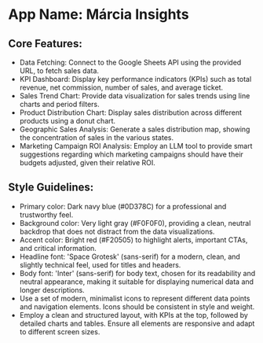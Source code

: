 # **App Name**: Márcia Insights

## Core Features:

- Data Fetching: Connect to the Google Sheets API using the provided URL, to fetch sales data.
- KPI Dashboard: Display key performance indicators (KPIs) such as total revenue, net commission, number of sales, and average ticket.
- Sales Trend Chart: Provide data visualization for sales trends using line charts and period filters.
- Product Distribution Chart: Display sales distribution across different products using a donut chart.
- Geographic Sales Analysis: Generate a sales distribution map, showing the concentration of sales in the various states.
- Marketing Campaign ROI Analysis: Employ an LLM tool to provide smart suggestions regarding which marketing campaigns should have their budgets adjusted, given their relative ROI.

## Style Guidelines:

- Primary color: Dark navy blue (#0D378C) for a professional and trustworthy feel.
- Background color: Very light gray (#F0F0F0), providing a clean, neutral backdrop that does not distract from the data visualizations.
- Accent color: Bright red (#F20505) to highlight alerts, important CTAs, and critical information.
- Headline font: 'Space Grotesk' (sans-serif) for a modern, clean, and slightly technical feel, used for titles and headers.
- Body font: 'Inter' (sans-serif) for body text, chosen for its readability and neutral appearance, making it suitable for displaying numerical data and longer descriptions.
- Use a set of modern, minimalist icons to represent different data points and navigation elements. Icons should be consistent in style and weight.
- Employ a clean and structured layout, with KPIs at the top, followed by detailed charts and tables. Ensure all elements are responsive and adapt to different screen sizes.